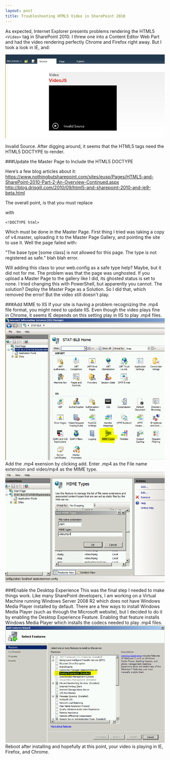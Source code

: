 ```yaml
---
layout: post
title: Troubleshooting HTML5 Video in SharePoint 2010
---
```


As expected, Internet Explorer presents problems rendering the HTML5 `<Video>` tag in SharePoint 2010. I threw one into a Content Editor Web Part and had the video rendering perfectly Chrome and Firefox right away. But I took a look in IE, and:

![SharePoint Invalid Video](/assets/SharePointVideo/invalid-video-1.jpg "SharePoint Invalid Video")

Invalid Source. After digging around, it seems that the HTML5 tags need the HTML5 DOCTYPE to render.

###Update the Master Page to Include the HTML5 DOCTYPE

Here’s a few blog articles about it:
https://www.nothingbutsharepoint.com/sites/eusp/Pages/HTML5-and-SharePoint-2010-Part-2-An-Overview-Continued.aspx
http://blog.drisgill.com/2010/09/html5-and-sharepoint-2010-and-ie9-beta.html

The overall point, is that you must replace 
	<!DOCTYPE html PUBLIC "-//W3C//DTD XHTML 1.0 Strict//EN" "http://www.w3.org/TR/xhtml1/DTD/xhtml1-strict.dtd">

with

	<!DOCTYPE html>

Which must be done in the Master Page. First thing I tried was taking a copy of v4.master, uploading it to the Master Page Gallery, and pointing the site to use it.  Well the page failed with:

"The base type [some class] is not allowed for this page. The type is not registered as safe." blah blah error.

Will adding this class to your web.config as a safe type help? Maybe, but it did not for me. The problem was that the page was unghosted. If you upload a Master Page to the gallery like I did, its ghosted status is set to none. I tried changing this with PowerShell, but apparently you cannot. The solution?  Deploy the Master Page as a Solution.  So I did that, which removed the error! But the video still doesn't play.  

###Add MIME to IIS
If your site is having a problem recognizing the .mp4 file format, you might need to update IIS.  Even though the video plays fine in Chrome, it seems IE depends on this setting play in IIS to play .mp4 files.
![MIME Types](/assets/SharePointVideo/MIMETypes.PNG "MIME Types")
Add the .mp4 exension by clicking add.  Enter .mp4 as the File name extension and video/mp4 as the MIME type.
![Add MIME Type](/assets/SharePointVideo/MIMETypes2.PNG "Add MIME Type")

###Enable the Desktop Experience
This was the final step I needed to make things work. Like many SharePoint developers, I am working on a Virtual Machine running Windows Server 2008 R2 which does not have Windows Media Player installed by default. There are a few ways to install Windows Media Player (such as through the Microsoft website), but I decided to do it by enabling the Desktop Experience Feature. Enabling that feature installs Windows Media Player which installs the codecs needed to play .mp4 files.
![Desktop Experience](/assets/SharePointVideo/desktopExperience.PNG "Desktop Experience")
Reboot after installing and hopefully at this point, your video is playing in IE, Firefox, and Chrome.
